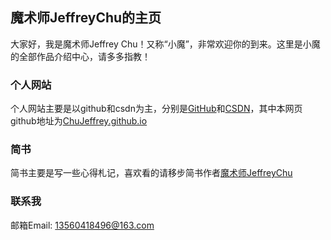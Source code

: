 ## 魔术师JeffreyChu的主页
大家好，我是魔术师Jeffrey Chu！又称“小魔”，非常欢迎你的到来。这里是小魔的全部作品介绍中心，请多多指教！


### 个人网站
个人网站主要是以github和csdn为主，分别是[GitHub](https://github.com/ChuJeffrey)和[CSDN](https://github.com/ChuJeffrey)，其中本网页github地址为[ChuJeffrey.github.io](https://github.com/ChuJeffrey/ChuJeffrey.github.io)

### 简书
简书主要是写一些心得札记，喜欢看的请移步简书作者[魔术师JeffreyChu](http://www.jianshu.com/u/0dacfcca00d1)


### 联系我
邮箱Email: 13560418496@163.com
